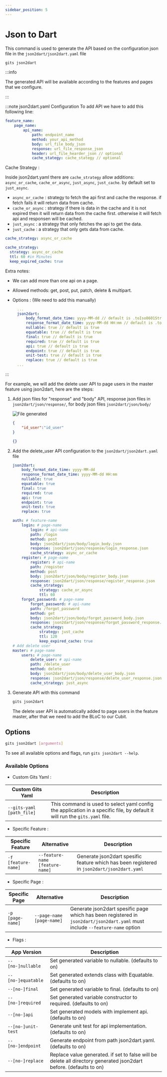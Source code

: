 ```yaml
---
sidebar_position: 5
---
```


# Json to Dart

This command is used to generate the API based on the configuration json file in the `json2dart/json2dart.yaml` file

```bash
gits json2dart
```

:::info

The generated API will be available according to the features and pages that we configure.

:::

:::note json2dart.yaml Configuration
To add API we have to add this following line:

```yaml title="json2dart/json2dart.yaml"
feature_name:
    page_name:
        api_name:
            path: endpoint_name
            method: your_api_method
            body: url_file_body_json
            response: url_file_response_json
            header: url_file_hearder_json // optional
            cache_stategy: cache_stategy // optional
```

Cache Strategy :

Inside json2dart.yaml there are `cache_strategy` allow additions: `async_or_cache`, `cache_or_async`, `just_async`, `just_cache`. by default set to `just_async`.

- `async_or_cache` : strategy to fetch the api first and cache the response. if fetch fails it will return data from cache.
- `cache_or_async` : strategy if there is data in the cache and it is not expired then it will return data from the cache first. otherwise it will fetch api and responsen will be cached.
- `just_async` : a strategy that only fetches the api to get the data.
- `just_cache` : a strategy that only gets data from cache.

```yaml title="Simple Implementation"
cache_strategy: async_or_cache
```

```yaml title="Detail Implementation"
cache_strategy: 
  strategy: async_or_cache
  ttl: 60 #in Minutes
  keep_expired_cache: true 
```

Extra notes:

- We can add more than one api on a page.
- Allowed methods: get, post, put, patch, delete & multipart.
- Options : (We need to add this manually)

  ```yaml title="json2dart/json2dart.yaml"
    ...
    json2dart:
        body_format_date_time: yyyy-MM-dd // default is .toIso8601String()
        response_format_date_time: yyyy-MM-dd HH:mm // default is .toIso8601String()
        nullable: true // default is true
        equatable: true // default is true
        final: true // default is true
        required: true // default is true
        api: true // default is true
        endpoint: true // default is true
        unit-test: true // default is true
        replace: true // default is true
    ...
    ```

:::

For example, we will add the delete user API to page users in the master feature using json2dart, here are the steps:

1. Add json files for "response" and "body" API, response json files in `json2dart/json/response/`, for body json files `json2dart/json/body/`

    ![File generated](../../../static/img/generate/api/body_response.png)

    ```json title="json2dart/json/body/delete_user_body.json"
    {
        "id_user":"id_user"
    }
    ```

    ```json title="json2dart/json/response/delete_user_response.json"
    {}
    ```

2. Add the delete_user API configuration to the `json2dart/json2dart.yaml` file

    ```yaml title="json2dart/json2dart.yaml"
    json2dart:
        body_format_date_time: yyyy-MM-dd
        response_format_date_time: yyyy-MM-dd HH:mm
        nullable: true
        equatable: true
        final: true
        required: true
        api: true
        endpoint: true
        unit-test: true
        replace: true

    auth: # feature-name
        login: # page-name
            login: # api-name
            path: /login
            method: post
            body: json2dart/json/body/login_body.json
            response: json2dart/json/response/login_response.json
            cache_strategy: async_or_cache
        register: # page-name
            register: # api-name
            path: /register
            method: post
            body: json2dart/json/body/register_body.json
            response: json2dart/json/response/register_response.json
            cache_strategy:
                strategy: cache_or_async
                ttl: 60
        forgot_password: # page-name
            forgot_password: # api-name
            path: /forgot_password
            method: get
            body: json2dart/json/body/forgot_password_body.json
            response: json2dart/json/response/forgot_password_response.json
            cache_strategy:
                strategy: just_cache
                ttl: 120
                keep_expired_cache: true
    # Add delete user
    master: # page-name
        users: # page-name
            delete_user: # api-name
            path: /delete_user
            method: delete
            body: json2dart/json/body/delete_user_body.json
            response: json2dart/json/response/delete_user_response.json
            cache_strategy: just_async
    ```

3. Generate API with this command

    ```bash
    gits json2dart
    ```

    The delete user API is automatically added to page users in the feature master, after that we need to add the BLoC to our Cubit.

## Options

```bash
gits json2dart [arguments]
```

To see all available options and flags, run `gits json2dart --help`.

### Available Options

- Custom Gits Yaml :

| Custom Gits Yaml | Description |
|----------|-------------|
| `--gits-yaml [path_file]` | This command is used to select yaml config the application in a specific file, by default it will run the `gits.yaml` file. |

- Specific Feature :  
  
| Specific Feature | Alternative | Description |
|----------|-------------|-------------|
| `-f [feature-name]` | `--feature-name [feature-name]` | Generate json2dart spesific feature which has been registered in `json2dart/json2dart.yaml` |

- Specific Page :  
  
| Specific Page | Alternative | Description |
|----------|-------------|-------------|
| `-p [page-name]` | `--page-name [page-name]` | Generate json2dart spesific page which has been registered in `json2dart/json2dart.yaml` must include `--feature-name` option |

- Flags :
  
| App Version | Description |
|----------|-------------|
| `--[no-]nullable` | Set generated variable to nullable. (defaults to on) |
| `--[no-]equatable` | Set generated extends class with Equatable. (defaults to on) |
| `--[no-]final` | Set generated variable to final. (defaults to on) |
| `--[no-]required` | Set generated variable constructor to required. (defaults to on) |
| `--[no-]api` | Set generated models with implement api. (defaults to on) |
| `--[no-]unit-test` | Generate unit test for api implementation. (defaults to on) |
| `--[no-]endpoint` | Generate endpoint from path json2dart.yaml. (defaults to on) |
| `--[no-]replace` | Replace value generated. if set to false will be delete all directory generated json2dart before. (defaults to on) |
